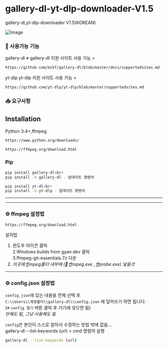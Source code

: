 # gallery-dl-yt-dlp-downloader-V1.5
gallery-dl,yt-dlp-downloader V1.5(KOREAN)

![Image](https://github.com/user-attachments/assets/1258e35d-06d9-4b1d-9a8b-00c36a01e4e6)

### 🔧 사용가능 기능

gallery-dl 
※ gallery-dl 지원 사이트 사용 가능 > 
```bash
https://github.com/mikf/gallery-dl/blob/master/docs/supportedsites.md
```
yt-dlp
yt-dlp 지원 사이트 사용 가능 >
```bash
https://github.com/yt-dlp/yt-dlp/blob/master/supportedsites.md
```

### 📥 요구사항

## Installation
Python 3.4+,ffmpeg
```bash
https://www.python.org/downloads/
```
```bash
https://ffmpeg.org/download.html
```

### Pip
```bash
pip install gallery-dl<br>
pip install -U gallery-dl - 업데이트 명령어
```
```bash
pip install yt-dl<br>
pip install -U yt-dlp - 업데이트 명령어
```

---

---
### ⚙️ ffmpeg 설정법
```bash
https://ffmpeg.org/download.html
```
설치법
1. 윈도우 아이콘 클릭<br>
2.Windows builds from gyan.dev 클릭<br>
3.ffmpeg-git-essentials.7z 다운<br>
4. *이곳에 ffmpeg폴더 내부에 (📁 ffmpeg.exe , ffprobe.exe) 넣을것*<br>

---


### ⚙️ config.json 설정법
`config.json`에 있는 내용을 전체 선택 후  
`C:\\Users\\계정폴더\\gallery-dl\\config.json` 에 덮어쓰기 하면 됩니다.  
(※ `config 열기` 버튼 클릭 후 거기에 넣으면 됨)  
*안해도 됨, 그냥 사용해도 됨*

`config`은 본인이 스스로 알아서 수정하는 방법 밖에 없음...  
gallery-dl --list-keywords (url) > cmd 명령어 실행

```bash
gallery-dl --list-keywords (url)
```
